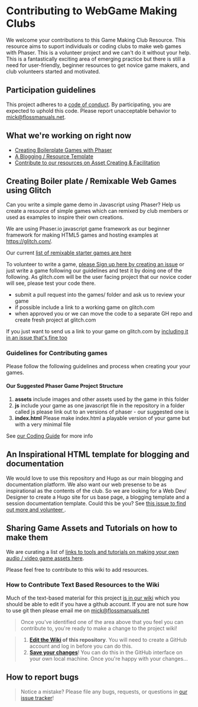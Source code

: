 # Contributing to WebGame Making Clubs

We welcome your contributions to this Game Making Club Resource. This resource aims to suport individuals or coding clubs to make web games with Phaser. This is a volunteer project and we can't do it without your help. This is a fantastically exciting area of emerging practice but there is still a need for user-friendly, beginner resources to get novice game makers, and club volunteers started and motivated. 

## Participation guidelines

This project adheres to a [code of conduct](CODE_OF_CONDUCT.md). By participating, you are expected to uphold this code. Please report unacceptable behavior to [mick@flossmanuals.net](mailto:mick@flossmanuals.net).

## What we're working on right now

* [Creating Boilerplate Games with Phaser](#creating-boiler-plate--remixable-html5-games-using-thimble)
* [A Blogging / Resource Template](#an-inspirational-html-template-for-blogging-and-documentation)
* [Contribute to our resources on Asset Creating & Facilitation](#sharing-game-assets-and-tutorials-on-how-to-make-them)

## Creating Boiler plate / Remixable Web Games using Glitch

Can you write a simple game demo in Javascript using Phaser? Help us create a resource of simple games which can remixed by club members or used as examples to inspire their own creations. 

We are using Phaser.io javascript game framework as our beginner framework for making HTML5 games and hosting examples at https://glitch.com/.  

Our current [list of remixable starter games are here](https://github.com/webgameclubs/edlab-gamemakers-club/blob/master/README.md#remixable-web-games-in-glitch)

To volunteer to write a game, [please Sign up here by creating an issue](https://github.com/mickfuzz/mozilla_html5_game_clubs/issues/new) or just write a game following our guidelines and test it by doing one of the following. As glitch.com will be the user facing project that our novice coder will see, please test your code there. 

- submit a pull request into the games/ folder and ask us to review your game 
- if possible include a link to a working game on glitch.com
- when approved you or we can move the code to a separate GH repo and create fresh project at glitch.com 

If you just want to send us a link to your game on glitch.com by [including it in an issue that's fine too](https://github.com/mickfuzz/mozilla_html5_game_clubs/issues/new)

### Guidelines for Contributing games

Please follow the following guidelines and process when creating your your games.

#### Our Suggested Phaser Game Project Structure

 1. **assets** include images and other assets used by the game in this folder
 2. **js** include your game as one javascript file in the repository in a folder called js please link out to an versions of phaser - our suggested one is <script src="//cdn.jsdelivr.net/npm/phaser-ce@2.11.0/build/phaser.js"></script>
 3. **index.html** Please make index.html a playable version of your game but with a very minimal file 
 
 See [our Coding Guide]( https://github.com/webgameclubs/edlab-gamemakers-club/blob/master/CODE_GUIDE.md ) for more info


## An Inspirational HTML template for blogging and documentation
We would love to use this repository and Hugo as our main blogging and documentation platform. We also want our web presense to be as inspirational as the contents of the club. So we are looking for a Web Dev/ Designer to create a Hugo site for us base page, a blogging template and a session documentation template. Could this be you?
See [this issue to find out more and volunteer ](https://github.com/webgameclubs/edlab-gamemakers-club/issues/30). 

## Sharing Game Assets and Tutorials on how to make them

We are curating a list of [links to tools and tutorials on making your own audio / video game assets here](https://github.com/mickfuzz/mozilla_html5_game_clubs/wiki#creating-game-assets).

Please feel free to contribute to this wiki to add resources. 

### How to Contribute Text Based Resources to the Wiki

Much of the text-based material for this project [is in our wiki](https://github.com/mickfuzz/mozilla_html5_game_clubs/wiki) which you should be able to edit if you have a github account. If you are not sure how to use git then please email me on mick@flossmanuals.net

> Once you've identified one of the area above that you feel you can contribute to, you're ready to make a change to the project wiki!
 
> 1. **[Edit the Wiki](https://github.com/mickfuzz/mozilla_html5_game_clubs/wiki) of this repository**. You will need to create a GitHub account and log in before you can do this.
> 2. **[Save your changes](https://guides.github.com/activities/forking/#making-changes)**! You can do this in the GitHub interface on your own local machine. Once you're happy with your changes...

## How to report bugs

> Notice a mistake? Please file any bugs, requests, or questions in [our issue tracker](https://github.com/mickfuzz/mozilla_html5_game_clubs/issues)!
